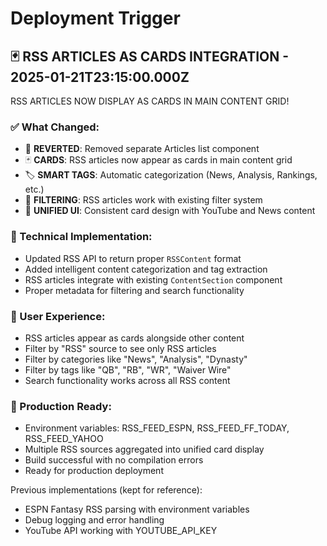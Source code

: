 # Deployment Trigger

## 🃏 RSS ARTICLES AS CARDS INTEGRATION - 2025-01-21T23:15:00.000Z

RSS ARTICLES NOW DISPLAY AS CARDS IN MAIN CONTENT GRID!

### ✅ What Changed:
- 🔄 **REVERTED**: Removed separate Articles list component
- 🃏 **CARDS**: RSS articles now appear as cards in main content grid
- 🏷️ **SMART TAGS**: Automatic categorization (News, Analysis, Rankings, etc.)
- 🎯 **FILTERING**: RSS articles work with existing filter system
- 📱 **UNIFIED UI**: Consistent card design with YouTube and News content

### 🔧 Technical Implementation:
- Updated RSS API to return proper `RSSContent` format
- Added intelligent content categorization and tag extraction
- RSS articles integrate with existing `ContentSection` component
- Proper metadata for filtering and search functionality

### 🎨 User Experience:
- RSS articles appear as cards alongside other content
- Filter by "RSS" source to see only RSS articles
- Filter by categories like "News", "Analysis", "Dynasty"
- Filter by tags like "QB", "RB", "WR", "Waiver Wire"
- Search functionality works across all RSS content

### 🚀 Production Ready:
- Environment variables: RSS_FEED_ESPN, RSS_FEED_FF_TODAY, RSS_FEED_YAHOO
- Multiple RSS sources aggregated into unified card display
- Build successful with no compilation errors
- Ready for production deployment

Previous implementations (kept for reference):
- ESPN Fantasy RSS parsing with environment variables
- Debug logging and error handling
- YouTube API working with YOUTUBE_API_KEY
